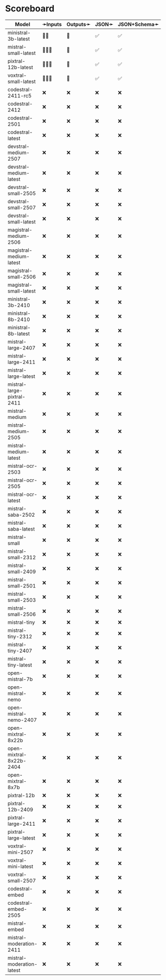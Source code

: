 # Scoreboard

| Model                      | ➛Inputs   | Outputs➛   | JSON➛   | JSON+Schema➛   | Chat | Streaming | Tools | Batch | Seed | Files | Citations | Thinking |
| -------------------------- | --------- | ---------- | ------- | -------------- | ---- | --------- | ----- | ----- | ---- | ----- | --------- | -------- |
| ministral-3b-latest        | 💬📄      | 💬         | ✅      | ✅             | ✅   | ✅        | ✅    | ❌    | ✅   | ❌    | ❌        | ❌       |
| mistral-small-latest       | 💬📄📸    | 💬         | ✅      | ✅             | ✅   | ✅        | ✅    | ❌    | ✅   | ❌    | ❌        | ❌       |
| pixtral-12b-latest         | 💬📄📸    | 💬         | ✅      | ✅             | ✅   | ✅        | ✅    | ❌    | ✅   | ❌    | ❌        | ❌       |
| voxtral-small-latest       | 🎤💬📄    | 💬         | ✅      | ✅             | ✅   | ✅        | ✅    | ❌    | ✅   | ❌    | ❌        | ❌       |
| codestral-2411-rc5         | ❌        | ❌         | ❌      | ❌             | ❌   | ❌        | ❌    | ❌    | ❌   | ❌    | ❌        | ❌       |
| codestral-2412             | ❌        | ❌         | ❌      | ❌             | ❌   | ❌        | ❌    | ❌    | ❌   | ❌    | ❌        | ❌       |
| codestral-2501             | ❌        | ❌         | ❌      | ❌             | ❌   | ❌        | ❌    | ❌    | ❌   | ❌    | ❌        | ❌       |
| codestral-latest           | ❌        | ❌         | ❌      | ❌             | ❌   | ❌        | ❌    | ❌    | ❌   | ❌    | ❌        | ❌       |
| devstral-medium-2507       | ❌        | ❌         | ❌      | ❌             | ❌   | ❌        | ❌    | ❌    | ❌   | ❌    | ❌        | ❌       |
| devstral-medium-latest     | ❌        | ❌         | ❌      | ❌             | ❌   | ❌        | ❌    | ❌    | ❌   | ❌    | ❌        | ❌       |
| devstral-small-2505        | ❌        | ❌         | ❌      | ❌             | ❌   | ❌        | ❌    | ❌    | ❌   | ❌    | ❌        | ❌       |
| devstral-small-2507        | ❌        | ❌         | ❌      | ❌             | ❌   | ❌        | ❌    | ❌    | ❌   | ❌    | ❌        | ❌       |
| devstral-small-latest      | ❌        | ❌         | ❌      | ❌             | ❌   | ❌        | ❌    | ❌    | ❌   | ❌    | ❌        | ❌       |
| magistral-medium-2506      | ❌        | ❌         | ❌      | ❌             | ❌   | ❌        | ❌    | ❌    | ❌   | ❌    | ❌        | ❌       |
| magistral-medium-latest    | ❌        | ❌         | ❌      | ❌             | ❌   | ❌        | ❌    | ❌    | ❌   | ❌    | ❌        | ❌       |
| magistral-small-2506       | ❌        | ❌         | ❌      | ❌             | ❌   | ❌        | ❌    | ❌    | ❌   | ❌    | ❌        | ❌       |
| magistral-small-latest     | ❌        | ❌         | ❌      | ❌             | ❌   | ❌        | ❌    | ❌    | ❌   | ❌    | ❌        | ❌       |
| ministral-3b-2410          | ❌        | ❌         | ❌      | ❌             | ❌   | ❌        | ❌    | ❌    | ❌   | ❌    | ❌        | ❌       |
| ministral-8b-2410          | ❌        | ❌         | ❌      | ❌             | ❌   | ❌        | ❌    | ❌    | ❌   | ❌    | ❌        | ❌       |
| ministral-8b-latest        | ❌        | ❌         | ❌      | ❌             | ❌   | ❌        | ❌    | ❌    | ❌   | ❌    | ❌        | ❌       |
| mistral-large-2407         | ❌        | ❌         | ❌      | ❌             | ❌   | ❌        | ❌    | ❌    | ❌   | ❌    | ❌        | ❌       |
| mistral-large-2411         | ❌        | ❌         | ❌      | ❌             | ❌   | ❌        | ❌    | ❌    | ❌   | ❌    | ❌        | ❌       |
| mistral-large-latest       | ❌        | ❌         | ❌      | ❌             | ❌   | ❌        | ❌    | ❌    | ❌   | ❌    | ❌        | ❌       |
| mistral-large-pixtral-2411 | ❌        | ❌         | ❌      | ❌             | ❌   | ❌        | ❌    | ❌    | ❌   | ❌    | ❌        | ❌       |
| mistral-medium             | ❌        | ❌         | ❌      | ❌             | ❌   | ❌        | ❌    | ❌    | ❌   | ❌    | ❌        | ❌       |
| mistral-medium-2505        | ❌        | ❌         | ❌      | ❌             | ❌   | ❌        | ❌    | ❌    | ❌   | ❌    | ❌        | ❌       |
| mistral-medium-latest      | ❌        | ❌         | ❌      | ❌             | ❌   | ❌        | ❌    | ❌    | ❌   | ❌    | ❌        | ❌       |
| mistral-ocr-2503           | ❌        | ❌         | ❌      | ❌             | ❌   | ❌        | ❌    | ❌    | ❌   | ❌    | ❌        | ❌       |
| mistral-ocr-2505           | ❌        | ❌         | ❌      | ❌             | ❌   | ❌        | ❌    | ❌    | ❌   | ❌    | ❌        | ❌       |
| mistral-ocr-latest         | ❌        | ❌         | ❌      | ❌             | ❌   | ❌        | ❌    | ❌    | ❌   | ❌    | ❌        | ❌       |
| mistral-saba-2502          | ❌        | ❌         | ❌      | ❌             | ❌   | ❌        | ❌    | ❌    | ❌   | ❌    | ❌        | ❌       |
| mistral-saba-latest        | ❌        | ❌         | ❌      | ❌             | ❌   | ❌        | ❌    | ❌    | ❌   | ❌    | ❌        | ❌       |
| mistral-small              | ❌        | ❌         | ❌      | ❌             | ❌   | ❌        | ❌    | ❌    | ❌   | ❌    | ❌        | ❌       |
| mistral-small-2312         | ❌        | ❌         | ❌      | ❌             | ❌   | ❌        | ❌    | ❌    | ❌   | ❌    | ❌        | ❌       |
| mistral-small-2409         | ❌        | ❌         | ❌      | ❌             | ❌   | ❌        | ❌    | ❌    | ❌   | ❌    | ❌        | ❌       |
| mistral-small-2501         | ❌        | ❌         | ❌      | ❌             | ❌   | ❌        | ❌    | ❌    | ❌   | ❌    | ❌        | ❌       |
| mistral-small-2503         | ❌        | ❌         | ❌      | ❌             | ❌   | ❌        | ❌    | ❌    | ❌   | ❌    | ❌        | ❌       |
| mistral-small-2506         | ❌        | ❌         | ❌      | ❌             | ❌   | ❌        | ❌    | ❌    | ❌   | ❌    | ❌        | ❌       |
| mistral-tiny               | ❌        | ❌         | ❌      | ❌             | ❌   | ❌        | ❌    | ❌    | ❌   | ❌    | ❌        | ❌       |
| mistral-tiny-2312          | ❌        | ❌         | ❌      | ❌             | ❌   | ❌        | ❌    | ❌    | ❌   | ❌    | ❌        | ❌       |
| mistral-tiny-2407          | ❌        | ❌         | ❌      | ❌             | ❌   | ❌        | ❌    | ❌    | ❌   | ❌    | ❌        | ❌       |
| mistral-tiny-latest        | ❌        | ❌         | ❌      | ❌             | ❌   | ❌        | ❌    | ❌    | ❌   | ❌    | ❌        | ❌       |
| open-mistral-7b            | ❌        | ❌         | ❌      | ❌             | ❌   | ❌        | ❌    | ❌    | ❌   | ❌    | ❌        | ❌       |
| open-mistral-nemo          | ❌        | ❌         | ❌      | ❌             | ❌   | ❌        | ❌    | ❌    | ❌   | ❌    | ❌        | ❌       |
| open-mistral-nemo-2407     | ❌        | ❌         | ❌      | ❌             | ❌   | ❌        | ❌    | ❌    | ❌   | ❌    | ❌        | ❌       |
| open-mixtral-8x22b         | ❌        | ❌         | ❌      | ❌             | ❌   | ❌        | ❌    | ❌    | ❌   | ❌    | ❌        | ❌       |
| open-mixtral-8x22b-2404    | ❌        | ❌         | ❌      | ❌             | ❌   | ❌        | ❌    | ❌    | ❌   | ❌    | ❌        | ❌       |
| open-mixtral-8x7b          | ❌        | ❌         | ❌      | ❌             | ❌   | ❌        | ❌    | ❌    | ❌   | ❌    | ❌        | ❌       |
| pixtral-12b                | ❌        | ❌         | ❌      | ❌             | ❌   | ❌        | ❌    | ❌    | ❌   | ❌    | ❌        | ❌       |
| pixtral-12b-2409           | ❌        | ❌         | ❌      | ❌             | ❌   | ❌        | ❌    | ❌    | ❌   | ❌    | ❌        | ❌       |
| pixtral-large-2411         | ❌        | ❌         | ❌      | ❌             | ❌   | ❌        | ❌    | ❌    | ❌   | ❌    | ❌        | ❌       |
| pixtral-large-latest       | ❌        | ❌         | ❌      | ❌             | ❌   | ❌        | ❌    | ❌    | ❌   | ❌    | ❌        | ❌       |
| voxtral-mini-2507          | ❌        | ❌         | ❌      | ❌             | ❌   | ❌        | ❌    | ❌    | ❌   | ❌    | ❌        | ❌       |
| voxtral-mini-latest        | ❌        | ❌         | ❌      | ❌             | ❌   | ❌        | ❌    | ❌    | ❌   | ❌    | ❌        | ❌       |
| voxtral-small-2507         | ❌        | ❌         | ❌      | ❌             | ❌   | ❌        | ❌    | ❌    | ❌   | ❌    | ❌        | ❌       |
| codestral-embed            | ❌        | ❌         | ❌      | ❌             | ❌   | ❌        | ❌    | ❌    | ❌   | ❌    | ❌        | ❌       |
| codestral-embed-2505       | ❌        | ❌         | ❌      | ❌             | ❌   | ❌        | ❌    | ❌    | ❌   | ❌    | ❌        | ❌       |
| mistral-embed              | ❌        | ❌         | ❌      | ❌             | ❌   | ❌        | ❌    | ❌    | ❌   | ❌    | ❌        | ❌       |
| mistral-moderation-2411    | ❌        | ❌         | ❌      | ❌             | ❌   | ❌        | ❌    | ❌    | ❌   | ❌    | ❌        | ❌       |
| mistral-moderation-latest  | ❌        | ❌         | ❌      | ❌             | ❌   | ❌        | ❌    | ❌    | ❌   | ❌    | ❌        | ❌       |
